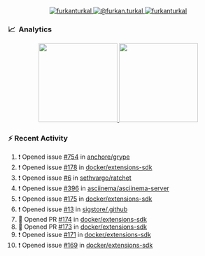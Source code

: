 <p align="center">
  <a href="https://linkedin.com/in/furkanturkal" target="blank">
    <img src="https://img.shields.io/badge/linkedin-%230077B5.svg?&style=for-the-badge&logo=linkedin&logoColor=white" alt="furkanturkal" />
  </a>
  <a href="https://medium.com/@furkan.turkal" target="blank">
    <img src="https://img.shields.io/badge/medium-%2312100E.svg?&style=for-the-badge&logo=medium&logoColor=white" alt="@furkan.turkal" />
  </a>
  <a href="https://twitter.com/furkanturkaI" target="blank">
    <img src="https://img.shields.io/badge/Twitter-1DA1F2?style=for-the-badge&logo=twitter&logoColor=white" alt="furkanturkaI" />
  </a>
</p>

### 📈 &nbsp;Analytics

<p align="center">
  <a href="https://coderstats.net/github/#Dentrax">
    <img height="180em" src="https://github-readme-stats-eight-theta.vercel.app/api?username=Dentrax&show_icons=true&theme=algolia&include_all_commits=true&count_private=true&line_height=26"/>
    <img height="180em" src="https://github-readme-stats-eight-theta.vercel.app/api/top-langs/?username=Dentrax&layout=compact&langs_count=8&theme=algolia&line_height=26"/>
  </a>
</p>

### :zap: Recent Activity

<!--START_SECTION:activity-->
1. ❗️ Opened issue [#754](https://github.com/anchore/grype/issues/754) in [anchore/grype](https://github.com/anchore/grype)
2. ❗️ Opened issue [#178](https://github.com/docker/extensions-sdk/issues/178) in [docker/extensions-sdk](https://github.com/docker/extensions-sdk)
3. ❗️ Opened issue [#6](https://github.com/sethvargo/ratchet/issues/6) in [sethvargo/ratchet](https://github.com/sethvargo/ratchet)
4. ❗️ Opened issue [#396](https://github.com/asciinema/asciinema-server/issues/396) in [asciinema/asciinema-server](https://github.com/asciinema/asciinema-server)
5. ❗️ Opened issue [#175](https://github.com/docker/extensions-sdk/issues/175) in [docker/extensions-sdk](https://github.com/docker/extensions-sdk)
6. ❗️ Opened issue [#13](https://github.com/sigstore/.github/issues/13) in [sigstore/.github](https://github.com/sigstore/.github)
7. 💪 Opened PR [#174](https://github.com/docker/extensions-sdk/pull/174) in [docker/extensions-sdk](https://github.com/docker/extensions-sdk)
8. 💪 Opened PR [#173](https://github.com/docker/extensions-sdk/pull/173) in [docker/extensions-sdk](https://github.com/docker/extensions-sdk)
9. ❗️ Opened issue [#171](https://github.com/docker/extensions-sdk/issues/171) in [docker/extensions-sdk](https://github.com/docker/extensions-sdk)
10. ❗️ Opened issue [#169](https://github.com/docker/extensions-sdk/issues/169) in [docker/extensions-sdk](https://github.com/docker/extensions-sdk)
<!--END_SECTION:activity-->
